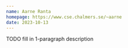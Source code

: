 ```yaml
---
name: Aarne Ranta
homepage: https://www.cse.chalmers.se/~aarne
date: 2023-10-13
---
```

TODO fill in 1-paragraph description

